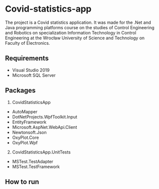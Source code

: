 # Covid-statistics-app

The project is a Covid statistics application. It was made for the .Net and Java programming platforms course on the studies of Control Engineering and Robotics on specialization  Information Technology in Control Engineering ​at the Wrocław University of Science and Technology on Faculty of Electronics.


## Requirements

- Visual Studio 2019
- Microsoft SQL Server

## Packages

1. CovidStatisticsApp

- AutoMapper
- DotNetProjects.WpfToolkit.Input
- EntityFramework
- Microsoft.AspNet.WebApi.Client
- Newtonsoft.Json
- OxyPlot.Core
- OxyPlot.Wpf

2. CovidStatisticsApp.UnitTests

- MSTest.TestAdapter
- MSTest.TestFramework

## How to run
